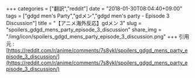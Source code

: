 +++
categories = ["翻訳","reddit"]
date = "2018-01-30T08:04:40+09:00"
tags = ["gdgd men&#039;s Party","gdメン","gdgd men's party - Episode 3 Discussion"]
title = "【アニメ海外反応】gdメン 3"
slug = "spoilers_gdgd_mens_party_episode_3_discussion"
share_img = "/img/icon/spoilers_gdgd_mens_party_episode_3_discussion.png"
+++
引用元 : [https://reddit.com/r/anime/comments/7s8ykl/spoilers_gdgd_mens_party_episode_3_discussion/](https://reddit.com/r/anime/comments/7s8ykl/spoilers_gdgd_mens_party_episode_3_discussion/)
